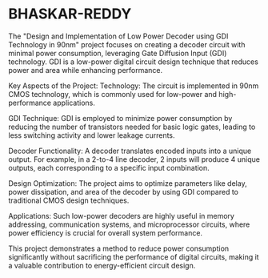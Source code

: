 # BHASKAR-REDDY

The "Design and Implementation of Low Power Decoder using GDI Technology in 90nm" project focuses on creating a decoder circuit with minimal power consumption, leveraging Gate Diffusion Input (GDI) technology. GDI is a low-power digital circuit design technique that reduces power and area while enhancing performance.

Key Aspects of the Project:
Technology: The circuit is implemented in 90nm CMOS technology, which is commonly used for low-power and high-performance applications.

GDI Technique: GDI is employed to minimize power consumption by reducing the number of transistors needed for basic logic gates, leading to less switching activity and lower leakage currents.

Decoder Functionality: A decoder translates encoded inputs into a unique output. For example, in a 2-to-4 line decoder, 2 inputs will produce 4 unique outputs, each corresponding to a specific input combination.

Design Optimization: The project aims to optimize parameters like delay, power dissipation, and area of the decoder by using GDI compared to traditional CMOS design techniques.

Applications: Such low-power decoders are highly useful in memory addressing, communication systems, and microprocessor circuits, where power efficiency is crucial for overall system performance.

This project demonstrates a method to reduce power consumption significantly without sacrificing the performance of digital circuits, making it a valuable contribution to energy-efficient circuit design.
